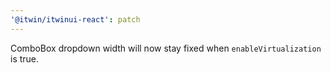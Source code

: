 ```yaml
---
'@itwin/itwinui-react': patch
---
```


ComboBox dropdown width will now stay fixed when `enableVirtualization` is true.
